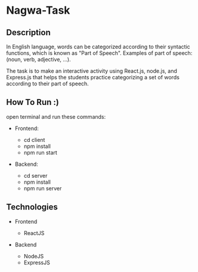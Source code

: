 # Nagwa-Task

## Description
In English language, words can be categorized according to their syntactic functions, which is known as "Part of Speech".
Examples of part of speech: (noun, verb, adjective, ...).

The task is to make an interactive activity using React.js, node.js, and Express.js that helps the students practice categorizing a
set of words according to their part of speech.

## How To Run :)
 open terminal and run these commands:
  - Frontend:
    - cd client
    - npm install
    - npm run start

  - Backend:
    - cd server
    - npm install
    - npm run server

## Technologies
 - Frontend
   - ReactJS
     
 - Backend
   - NodeJS
   - ExpressJS


